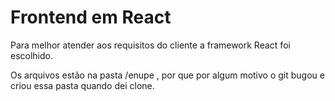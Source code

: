 # Frontend em React

Para melhor atender aos requisitos do cliente a framework React foi escolhido.

Os arquivos estão na pasta /enupe , por que por algum motivo o git bugou e criou essa pasta quando dei clone.
